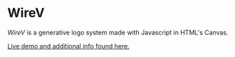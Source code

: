 # WireV

_WireV_ is a generative logo system made with Javascript in HTML's Canvas.

[Live demo and additional info found here.](http://v-os.ca/wirev)